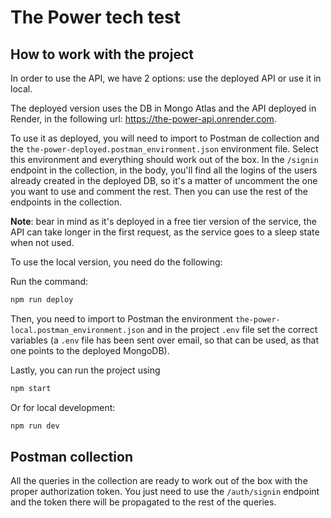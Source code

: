 # The Power tech test

## How to work with the project

In order to use the API, we have 2 options: use the deployed API or use it in local.

The deployed version uses the DB in Mongo Atlas and the API deployed in Render, in the following url: https://the-power-api.onrender.com.

To use it as deployed, you will need to import to Postman de collection and the `the-power-deployed.postman_environment.json` environment file. Select this environment and everything should work out of the box. In the `/signin` endpoint in the collection, in the body, you'll find all the logins of the users already created in the deployed DB, so it's a matter of uncomment the one you want to use and comment the rest. Then you can use the rest of the endpoints in the collection.

**Note**: bear in mind as it's deployed in a free tier version of the service, the API can take longer in the first request, as the service goes to a sleep state when not used.

To use the local version, you need do the following:

Run the command:

```bash
npm run deploy
```

Then, you need to import to Postman the environment `the-power-local.postman_environment.json` and in the project `.env` file set the correct variables (a `.env` file has been sent over email, so that can be used, as that one points to the deployed MongoDB).

Lastly, you can run the project using

```bash
npm start
```

Or for local development:

```bash
npm run dev
```

## Postman collection

All the queries in the collection are ready to work out of the box with the proper authorization token. You just need to use the `/auth/signin` endpoint and the token there will be propagated to the rest of the queries.
